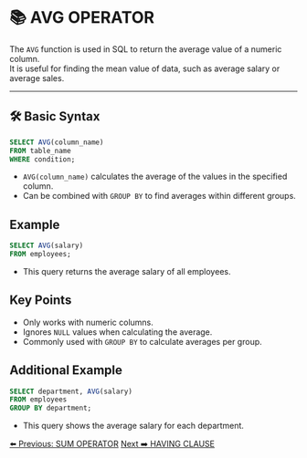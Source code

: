 <!-- markdownlint-disable MD033 -->
<!-- markdownlint-disable MD004 -->

# 📚 AVG OPERATOR

The `AVG` function is used in SQL to return the average value of a numeric column.  
It is useful for finding the mean value of data, such as average salary or average sales.

---

## 🛠️ Basic Syntax

```sql
SELECT AVG(column_name)
FROM table_name
WHERE condition;
```

- `AVG(column_name)` calculates the average of the values in the specified column.
- Can be combined with `GROUP BY` to find averages within different groups.

## Example

```sql
SELECT AVG(salary)
FROM employees;
```

- This query returns the average salary of all employees.

## Key Points

- Only works with numeric columns.
- Ignores `NULL` values when calculating the average.
- Commonly used with `GROUP BY` to calculate averages per group.

## Additional Example

```sql
SELECT department, AVG(salary)
FROM employees
GROUP BY department;
```

- This query shows the average salary for each department.

[⬅️ Previous: SUM OPERATOR](sumoperator.md)   [Next ➡️ HAVING CLAUSE](havingclause.md)
